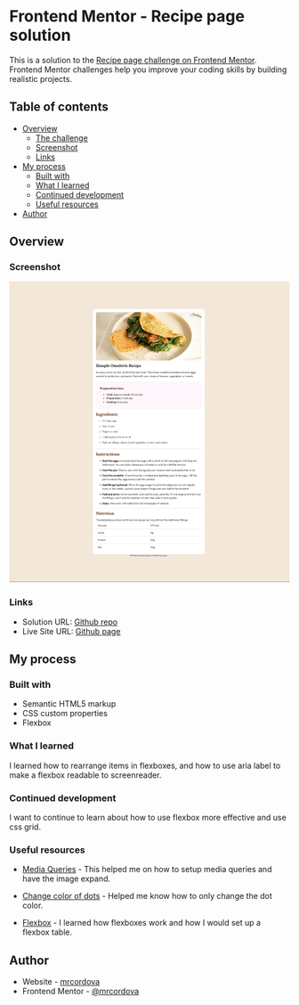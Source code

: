 # Frontend Mentor - Recipe page solution

This is a solution to the [Recipe page challenge on Frontend Mentor](https://www.frontendmentor.io/challenges/recipe-page-KiTsR8QQKm). Frontend Mentor challenges help you improve your coding skills by building realistic projects.

## Table of contents

- [Overview](#overview)
  - [The challenge](#the-challenge)
  - [Screenshot](#screenshot)
  - [Links](#links)
- [My process](#my-process)
  - [Built with](#built-with)
  - [What I learned](#what-i-learned)
  - [Continued development](#continued-development)
  - [Useful resources](#useful-resources)
- [Author](#author)

## Overview

### Screenshot

![](assets/images/screenshot.png)

### Links

- Solution URL: [Github repo](https://github.com/mrcordova/recipe-page)
- Live Site URL: [Github page](https://mrcordova.github.io/recipe-page/)

## My process

### Built with

- Semantic HTML5 markup
- CSS custom properties
- Flexbox

### What I learned

I learned how to rearrange items in flexboxes, and how to use aria label to make a flexbox readable to screenreader.

### Continued development

I want to continue to learn about how to use flexbox more effective and use css grid.

### Useful resources

- [Media Queries](https://developer.mozilla.org/en-US/docs/Web/CSS/CSS_media_queries/Using_media_queries) - This helped me on how to setup media queries and have the image expand.

- [Change color of dots](https://stackoverflow.com/questions/5839553/how-can-i-change-the-color-of-the-dot-in-an-unordered-list) - Helped me know how to only change the dot color.

- [Flexbox](https://developer.mozilla.org/en-US/docs/Web/CSS/flex) - I learned how flexboxes work and how I would set up a flexbox table.

## Author

- Website - [mrcordova](https://github.com/mrcordova/recipe-page)
- Frontend Mentor - [@mrcordova](https://www.frontendmentor.io/profile/mrcordova)
